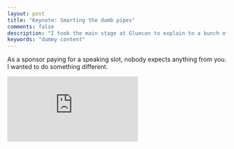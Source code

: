 ```yaml
---
layout: post
title: "Keynote: Smarting the dumb pipes"
comments: false
description: "I took the main stage at Gluecon to explain to a bunch of developers why they should care about Alcatel-Lucent"
keywords: "dummy content"
---
```


As a sponsor paying for a speaking slot, nobody expects anything from you. I wanted to do something different.

<div class="video-container"><iframe src="https://www.youtube.com/embed/tjtnmwZXM0c" frameborder="0" allowfullscreen></iframe></div>


